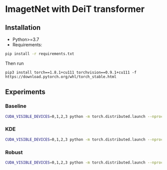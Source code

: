 # ImagetNet with DeiT transformer

## Installation
- Python>=3.7
- Requirements:
```bash
pip install -r requirements.txt
```
Then run
```
pip3 install torch==1.8.1+cu111 torchvision==0.9.1+cu111 -f https://download.pytorch.org/whl/torch_stable.html
```

## Experiments

### Baseline
```bash
CUDA_VISIBLE_DEVICES=0,1,2,3 python -m torch.distributed.launch --nproc_per_node=4 --master_port=1500 --use_env main.py --model deit_tiny_patch16_224 --batch-size 256 --data-path path/data --output_dir path/output --use_wandb 1 --project_name 'robust' --job_name imagenet_deit_baseline
```

### KDE
```bash
CUDA_VISIBLE_DEVICES=0,1,2,3 python -m torch.distributed.launch --nproc_per_node=4 --master_port=1501 --use_env main.py --model deit_kde_tiny_patch16_224 --batch-size 256 --data-path path/data --output_dir path/output --use_wandb 1 --project_name 'robust' --job_name imagenet_deit_kde
```

### Robust
```bash
CUDA_VISIBLE_DEVICES=0,1,2,3 python -m torch.distributed.launch --nproc_per_node=4 --master_port=1502 --use_env main.py --model deit_robust_tiny_patch16_224 --batch-size 256 --data-path path/data --output_dir path/output --use_wandb 1 --project_name 'robust' --job_name imagenet_deit_robust
```